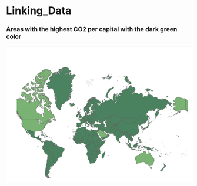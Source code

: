 # Linking_Data
### Areas with the highest CO2 per capital with the dark green color
![Graphical Representation](AreasWithCO2PerCapital.PNG)